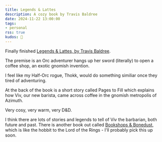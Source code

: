 ```yaml
---
title: Legends & Lattes
description: A cozy book by Travis Baldree
date: 2024-11-22 13:00:00
tags:
- personal
rss: true
kudos: 🤗
---
```


Finally finished [Legends & Lattes, by Travis Baldree](https://www.goodreads.com/book/show/61242426-legends-lattes).

The premise is an Orc adventurer hangs up her sword (literally) to open a coffee shop, an exotic gnomish invention.

I feel like my Half-Orc rogue, Thokk, would do something similiar once they tired of adventuring.

At the back of the book is a short story called Pages to Fill which explains how Viv, our new barista, came across coffee in the gnomish metropolis of Azimuth.

Very cosy, very warm, very <attr title="Dungeons and Dragons">D&D</attr>.

I think there are lots of stories and legends to tell of Viv the barbarian, both future and past. There is another book out called [Bookshops & Bonedust](https://www.goodreads.com/book/show/65213543-bookshops-bonedust), which is like the hobbit to the Lord of the Rings - I'll probably pick this up soon.